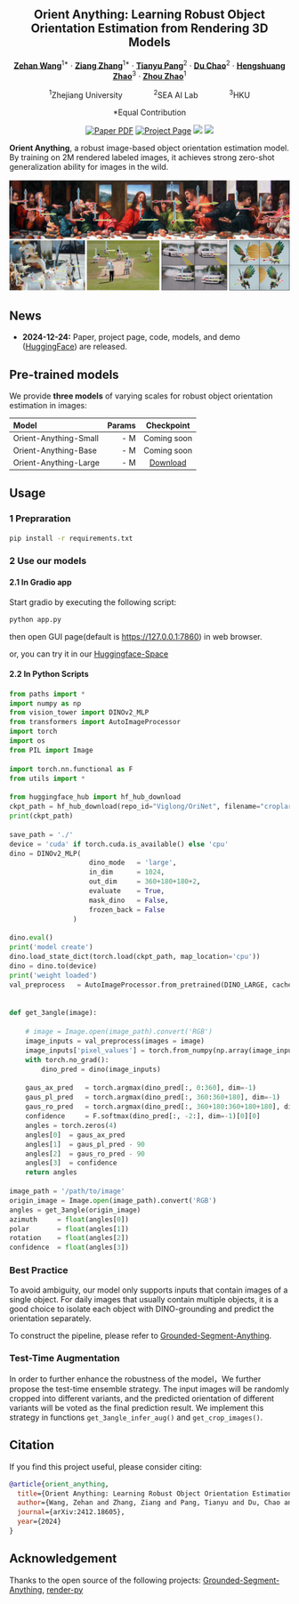 <div align="center">
<h2>Orient Anything: Learning Robust Object Orientation Estimation from Rendering 3D Models</h2>

[**Zehan Wang**](https://scholar.google.com/citations?user=euXK0lkAAAAJ&hl=zh-CN)<sup>1*</sup> · [**Ziang Zhang**](https://scholar.google.com/citations?hl=zh-CN&user=DptGMnYAAAAJ)<sup>1*</sup> · [**Tianyu Pang**](https://scholar.google.com/citations?hl=zh-CN&user=wYDbtFsAAAAJ)<sup>2</sup> · [**Du Chao**](https://scholar.google.com/citations?hl=zh-CN&user=QOp7xW0AAAAJ)<sup>2</sup> · [**Hengshuang Zhao**](https://scholar.google.com/citations?user=4uE10I0AAAAJ&hl&oi=ao)<sup>3</sup> · [**Zhou Zhao**](https://scholar.google.com/citations?user=IIoFY90AAAAJ&hl&oi=ao)<sup>1</sup>

<sup>1</sup>Zhejiang University&emsp;&emsp;&emsp;&emsp;<sup>2</sup>SEA AI Lab&emsp;&emsp;&emsp;&emsp;<sup>3</sup>HKU

*Equal Contribution


<a href='https://arxiv.org/abs/2412.18605'><img src='https://img.shields.io/badge/arXiv-Orient Anything-red' alt='Paper PDF'></a>
<a href='https://orient-anything.github.io'><img src='https://img.shields.io/badge/Project_Page-Orient Anything-green' alt='Project Page'></a>
<a href='https://huggingface.co/spaces/Viglong/Orient-Anything'><img src='https://img.shields.io/badge/%F0%9F%A4%97%20Hugging%20Face-Spaces-blue'></a>
<a href='https://huggingface.co/papers/2412.18605'><img src='https://img.shields.io/badge/%F0%9F%A4%97%20Hugging%20Face-Paper-yellow'></a>
</div>

**Orient Anything**, a robust image-based object orientation estimation model. By training on 2M rendered labeled images, it achieves strong zero-shot generalization ability for images in the wild.

![teaser](assets/demo.png)

## News

* **2024-12-24:** Paper, project page, code, models, and demo ([HuggingFace](https://huggingface.co/spaces/Viglong/Orient-Anything)) are released.



## Pre-trained models

We provide **three models** of varying scales for robust object orientation estimation in images:

| Model | Params | Checkpoint |
|:-|-:|:-:|
| Orient-Anything-Small | - M | Coming soon |
| Orient-Anything-Base | - M | Coming soon |
| Orient-Anything-Large | - M | [Download](https://huggingface.co/Viglong/OriNet/blob/main/croplargeEX2/dino_weight.pt) |

## Usage

### 1 Prepraration

```bash
pip install -r requirements.txt
```

### 2 Use our models
#### 2.1 In Gradio app
Start gradio by executing the following script:

```bash
python app.py
```
then open GUI page(default is https://127.0.0.1:7860) in web browser.

or, you can try it in our [Huggingface-Space](https://huggingface.co/spaces/Viglong/Orient-Anything)

#### 2.2 In Python Scripts
```python
from paths import *
import numpy as np
from vision_tower import DINOv2_MLP
from transformers import AutoImageProcessor
import torch
import os
from PIL import Image

import torch.nn.functional as F
from utils import *

from huggingface_hub import hf_hub_download
ckpt_path = hf_hub_download(repo_id="Viglong/OriNet", filename="croplargeEX2/dino_weight.pt", repo_type="model", cache_dir='./', resume_download=True)
print(ckpt_path)

save_path = './'
device = 'cuda' if torch.cuda.is_available() else 'cpu'
dino = DINOv2_MLP(
                    dino_mode   = 'large',
                    in_dim      = 1024,
                    out_dim     = 360+180+180+2,
                    evaluate    = True,
                    mask_dino   = False,
                    frozen_back = False
                )

dino.eval()
print('model create')
dino.load_state_dict(torch.load(ckpt_path, map_location='cpu'))
dino = dino.to(device)
print('weight loaded')
val_preprocess   = AutoImageProcessor.from_pretrained(DINO_LARGE, cache_dir='./')


def get_3angle(image):
    
    # image = Image.open(image_path).convert('RGB')
    image_inputs = val_preprocess(images = image)
    image_inputs['pixel_values'] = torch.from_numpy(np.array(image_inputs['pixel_values'])).to(device)
    with torch.no_grad():
        dino_pred = dino(image_inputs)

    gaus_ax_pred   = torch.argmax(dino_pred[:, 0:360], dim=-1)
    gaus_pl_pred   = torch.argmax(dino_pred[:, 360:360+180], dim=-1)
    gaus_ro_pred   = torch.argmax(dino_pred[:, 360+180:360+180+180], dim=-1)
    confidence     = F.softmax(dino_pred[:, -2:], dim=-1)[0][0]
    angles = torch.zeros(4)
    angles[0]  = gaus_ax_pred
    angles[1]  = gaus_pl_pred - 90
    angles[2]  = gaus_ro_pred - 90
    angles[3]  = confidence
    return angles

image_path = '/path/to/image'
origin_image = Image.open(image_path).convert('RGB')
angles = get_3angle(origin_image)
azimuth     = float(angles[0])
polar       = float(angles[1])
rotation    = float(angles[2])
confidence  = float(angles[3])


```


### Best Practice
To avoid ambiguity, our model only supports inputs that contain images of a single object. For daily images that usually contain multiple objects, it is a good choice to isolate each object with DINO-grounding and predict the orientation separately.

To construct the pipeline, please refer to [Grounded-Segment-Anything](https://github.com/IDEA-Research/Grounded-Segment-Anything).

### Test-Time Augmentation
In order to further enhance the robustness of the model，We further propose the test-time ensemble strategy. The input images will be randomly cropped into different variants, and the predicted orientation of different variants will be voted as the final prediction result. We implement this strategy in functions `get_3angle_infer_aug()` and `get_crop_images()`.



## Citation

If you find this project useful, please consider citing:

```bibtex
@article{orient_anything,
  title={Orient Anything: Learning Robust Object Orientation Estimation from Rendering 3D Models},
  author={Wang, Zehan and Zhang, Ziang and Pang, Tianyu and Du, Chao and Zhao, Hengshuang and Zhao, Zhou},
  journal={arXiv:2412.18605},
  year={2024}
}
```

## Acknowledgement
Thanks to the open source of the following projects: [Grounded-Segment-Anything](https://github.com/IDEA-Research/Grounded-Segment-Anything), [render-py](https://github.com/tvytlx/render-py)
